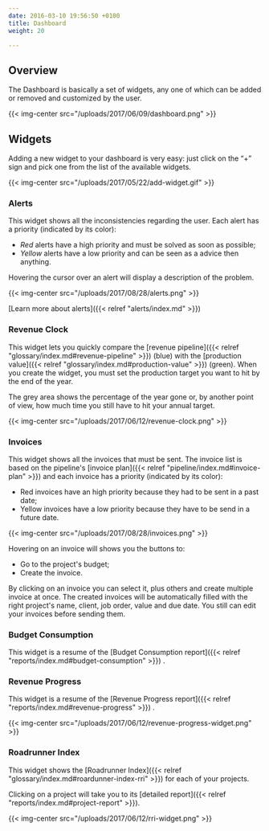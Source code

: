```yaml
---
date: 2016-03-10 19:56:50 +0100
title: Dashboard
weight: 20

---
```

## Overview

The Dashboard is basically a set of widgets, any one of which can be added or removed and customized by the user.

{{< img-center src="/uploads/2017/06/09/dashboard.png" >}}

## Widgets

Adding a new widget to your dashboard is very easy: just click on the “+” sign and pick one from the list of the available widgets.

{{< img-center src="/uploads/2017/05/22/add-widget.gif" >}}

### Alerts

This widget shows all the inconsistencies regarding the user. Each alert has a priority (indicated by its color):

* _Red_ alerts have a high priority and must be solved as soon as possible;
* _Yellow_ alerts have a low priority and can be seen as a advice then anything.

Hovering the cursor over an alert will display a description of the problem.

{{< img-center src="/uploads/2017/08/28/alerts.png" >}}

[Learn more about alerts]({{< relref "alerts/index.md" >}})

### Revenue Clock

This widget lets you quickly compare the [revenue pipeline]({{< relref "glossary/index.md#revenue-pipeline" >}}) (blue) with the [production value]({{< relref "glossary/index.md#production-value" >}}) (green). When you create the widget, you must set the production target you want to hit by the end of the year.

The grey area shows the percentage of the year gone or, by another point of view, how much time you still have to hit your annual target.

{{< img-center src="/uploads/2017/06/12/revenue-clock.png" >}}

### Invoices

This widget shows all the invoices that must be sent. The invoice list is based on the pipeline's [invoice plan]({{< relref "pipeline/index.md#invoice-plan" >}}) and each invoice has a priority (indicated by its color):

* Red invoices have an high priority because they had to be sent in a past date;
* Yellow invoices have a low priority because they have to be send in a future date.

{{< img-center src="/uploads/2017/08/28/invoices.png" >}}

Hovering on an invoice will shows you the buttons to:

* Go to the project's budget;
* Create the invoice.

By clicking on an invoice you can select it, plus others and create multiple invoice at once. The created invoices will be automatically filled with the right project's name, client, job order, value and due date. You still can edit your invoices before sending them.

### Budget Consumption

This widget is a resume of the [Budget Consumption report]({{< relref "reports/index.md#budget-consumption" >}}) .

### Revenue Progress

This widget is a resume of the [Revenue Progress report]({{< relref "reports/index.md#revenue-progress" >}}) .

{{< img-center src="/uploads/2017/06/12/revenue-progress-widget.png" >}}

### Roadrunner Index

This widget shows the [Roadrunner Index]({{< relref "glossary/index.md#roardunner-index-rri" >}}) for each of your projects.

Clicking on a project will take you to its [detailed report]({{< relref "reports/index.md#project-report" >}}).

{{< img-center src="/uploads/2017/06/12/rri-widget.png" >}}